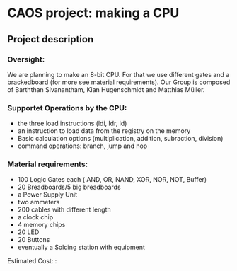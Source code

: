 
# CAOS project: making a CPU
## Project description

### Oversight:
We are planning to make an 8-bit CPU. For that we use different gates and a brackedboard (for more see material requirements). Our Group is composed of  Barththan Sivanantham, Kian Hugenschmidt and Matthias Müller.

### Supportet Operations by the CPU:
* the three load instructions (ldi, ldr, ld)
* an instruction to load data from the registry on the memory
* Basic calculation options (multiplication, addition, subraction, division)
* command operations: branch, jump and nop

### Material requirements:
* 100 Logic Gates each ( AND, OR, NAND, XOR, NOR, NOT, Buffer)
* 20 Breadboards/5 big breadboards
* a Power Supply Unit
* two ammeters
* 200 cables with different length
* a clock chip
* 4 memory chips
* 20 LED 
* 20 Buttons
* eventually a Solding station with equipment

Estimated Cost:
: 
<!--stackedit_data:
eyJoaXN0b3J5IjpbLTE3MzQxMzgxMzgsLTE2Njg2OTA0MDIsMT
Q2NjkzNDEyNywxMzA4NjU2MTAwLDEzMzEwMTM5MDksLTE4MDQx
NzgyMjksLTkwMjE0NTAxMywtMjEzOTExNDYyOCwxOTEyNTg4Nz
MzLDczMDk5ODExNl19
-->